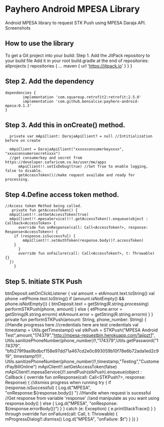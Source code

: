 # Payhero Android MPESA Library 
  Android MPESA library to request STK Push using MPESA Daraja API.
  Screenshots
 
## How to use the library
  To get a Git project into your build:
  Step 1. Add the JitPack repository to your build file
  Add it in your root build.gradle at the end of repositories:
    allprojects {
      repositories {
        ...
        maven { url 'https://jitpack.io' }
      }
    }
##  Step 2. Add the dependency
    dependencies {
            implementation 'com.squareup.retrofit2:retrofit:2.5.0'
            implementation 'com.github.bensalcie:payhero-android-mpesa:0.1.3'
    }
## Step 3. Add this in onCreate() method.
      private var mApiClient: DarajaApiClient? = null //Intitialization before on create

      mApiClient = DarajaApiClient("xxxxxconsumerkeyxxxx", "xxxxconsumersecretxxxx")
      //get consumerkey and secret from https://developer.safaricom.co.ke/user/me/apps
          mApiClient!!.setIsDebug(true) //Set True to enable logging, false to disable.
          getAccessToken()//make request availabe and ready for processing.
## Step 4.Define access token method.
    //Access token Method being called.
       private fun getAccessToken() {
      mApiClient!!.setGetAccessToken(true)
      mApiClient!!.mpesaService()!!.getAccessToken().enqueue(object : Callback<AccessToken> {
          override fun onResponse(call: Call<AccessToken?>, response: Response<AccessToken>) {
        if (response.isSuccessful) {
            mApiClient!!.setAuthToken(response.body()?.accessToken)
        }
          }
          override fun onFailure(call: Call<AccessToken?>, t: Throwable) {}
      })
        }
##  Step 5. Initiate STK Push
   btnDeposit.setOnClickListener {
              val amount = etAmount.text.toString()
              val phone =etPhone.text.toString()
                  if (amount.isNotEmpty() && phone.isNotEmpty()) {
                          btnDeposit.text = getString(R.string.processing)
                      performSTKPush(phone, amount)
                  } else {
                      etPhone.error = getString(R.string.errorm)
                      etAmount.error = getString(R.string.errorm)
                  }
              }
    private fun performSTKPush(amount: String, phone_number: String) {
          //Handle progresss here
    //credentials here are test credentials
          val timestamp = Utils.getTimestamp()
          val stkPush = STKPush("MPESA Android Test",amount,"174379","http://mpesa-requestbin.herokuapp.com/1ajipzt1",
              Utils.sanitizePhoneNumber(phone_number)!!,"174379",Utils.getPassword("174379", 
        "bfb279f9aa9bdbcf158e97dd71a467cd2e0c893059b10f78e6b72ada1ed2c919", timestamp!!)!!
              , Utils.sanitizePhoneNumber(phone_number)!!,timestamp,"Testing","CustomerPayBillOnline")
          mApiClient!!.setGetAccessToken(false)
          mApiClient!!.mpesaService()!!.sendPush(stkPush).enqueue(object : Callback<STKPush> {
              override fun onResponse(call: Call<STKPush?>, response: Response<STKPush>) {
        //dismiss progress when running
                  try {
                      if (response.isSuccessful) {
                          Log.d("MPESA", "onResponse:${response.body()} ")
        //Handle when request is sucessful
        //Get response from variable 'response' 
        //and manipulate as you want using response.body()
                      } else {
                          Log.d("MPESA", "onResponse: ${response.errorBody()}")
                      }
                  } catch (e: Exception) {
                      e.printStackTrace()
                  }
              } through
              override fun onFailure(call: Call<STKPush>, t: Throwable) {
                  mProgressDialog!!.dismiss()
                  Log.d("MPESA", "onFailure: $t")
              }
          })
      }

